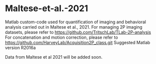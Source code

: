 # Maltese-et-al.-2021

Matlab custom-code used for quantification of imaging and behavioral analysis carried out in Maltese et al., 2021.
For managing 2P imaging datasets, please refer to https://github.com/TritschLab/TLab-2P-analysis
For concatenation and motion correction, please refer to https://github.com/HarveyLab/Acquisition2P_class.git
Suggested Matlab version R2016a

Data from Maltese et al 2021 will be added soon. 
